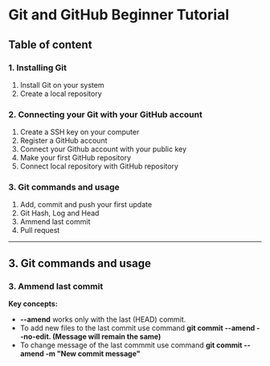 # Git and GitHub Beginner Tutorial

## Table of content 

### 1. Installing Git

1. Install Git on your system
2. Create a local repository

### 2. Connecting your Git with your GitHub account

1. Create a SSH key on your computer
2. Register a GitHub account
3. Connect your Github account with your public key
3. Make your first GitHub repository
4. Connect local repository with GitHub repository

### 3. Git commands and usage

1. Add, commit and push your first update
2. Git Hash, Log and Head
3. Ammend last commit
4. Pull request

---

## 3. Git commands and usage

### 3. Ammend last commit

**Key concepts:**

* **--amend** works only with the last (HEAD) commit.
* To add new files to the last commit use command **git commit --amend --no-edit. (Message will remain the same)**
* To change message of the last commmit use command **git commit --amend -m "New commit message"**